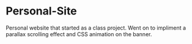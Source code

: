 # Personal-Site
Personal website that started as a class project. Went on to impliment a parallax scrolling effect and CSS animation on the banner.
